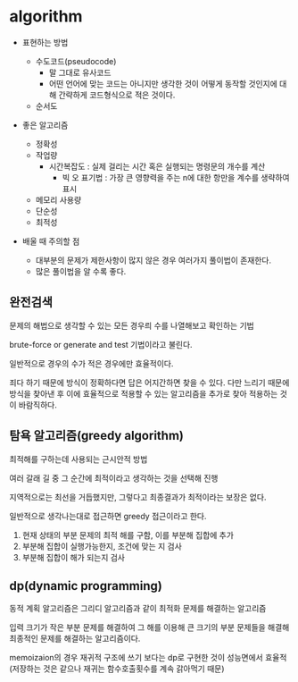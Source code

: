# algorithm

- 표현하는 방법
  - 수도코드(pseudocode)
    - 말 그대로 유사코드
    - 어떤 언어에 맞는 코드는 아니지만 생각한 것이 어떻게 동작할 것인지에 대해 간략하게 코드형식으로 적은 것이다.
  - 순서도
  
- 좋은 알고리즘
  - 정확성
  - 작업량
    - 시간복잡도 : 실제 걸리는 시간 혹은 실행되는 명령문의 개수를 계산
      - 빅 오 표기법 : 가장 큰 영향력을 주는 n에 대한 항만을 계수를 생략하여 표시
  - 메모리 사용량
  - 단순성
  - 최적성
  
- 배울 때 주의할 점
  - 대부분의 문제가 제한사항이 많지 않은 경우 여러가지 풀이법이 존재한다.
  - 많은 풀이법을 알 수록 좋다.

## 완전검색

문제의 해법으로 생각할 수 있는 모든 경우릐 수를 나열해보고 확인하는 기법

brute-force or generate and test 기법이라고 불린다.

일반적으로 경우의 수가 적은 경우에만 효율적이다.

죄다 하기 때문에 방식이 정확하다면 답은 어지간하면 찾을 수 있다. 다만 느리기 때문에 방식을 찾아낸 후 이에 효율적으로 적용할 수 있는 알고리즘을 추가로 찾아 적용하는 것이 바람직하다.

## 탐욕 알고리즘(greedy algorithm)

최적해를 구하는데 사용되는 근시안적 방법

여러 갈래 길 중 그 순간에 최적이라고 생각하는 것을 선택해 진행

지역적으로는 최선을 거듭했지만, 그렇다고 최종결과가 최적이라는 보장은 없다.

일반적으로 생각나는대로 접근하면 greedy 접근이라고 한다.

1. 현재 상태의 부분 문제의 최적 해를 구함, 이를 부분해 집합에 추가
2. 부분해 집합이 실행가능한지, 조건에 맞는 지 검사
3. 부분해 집합이 해가 되는지 검사

## dp(dynamic programming)

동적 계획 알고리즘은 그리디 알고리즘과 같이 최적화 문제를 해결하는 알고리즘

입력 크기가 작은 부분 문제를 해결하여 그 해를 이용해 큰 크기의 부분 문제들을 해결해 최종적인 문제를 해결하는 알고리즘이다.

memoizaion의 경우 재귀적 구조에 쓰기 보다는 dp로 구현한 것이 성능면에서 효율적(저장하는 것은 같으나 재귀는 함수호출횟수를 계속 갉아먹기 때문)



